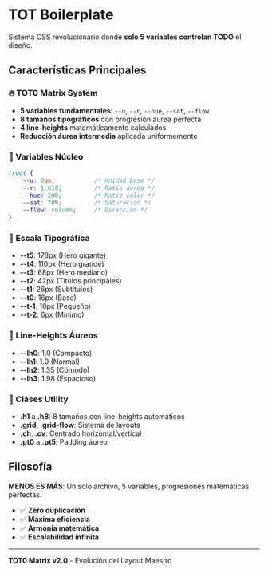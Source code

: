 # TOT Boilerplate

Sistema CSS revolucionario donde **solo 5 variables controlan TODO** el diseño.

## Características Principales

### 🔥 TOT0 Matrix System
- **5 variables fundamentales**: `--u`, `--r`, `--hue`, `--sat`, `--flow`
- **8 tamaños tipográficos** con progresión áurea perfecta
- **4 line-heights** matemáticamente calculados
- **Reducción áurea intermedia** aplicada uniformemente

### 📐 Variables Núcleo
```css
:root {
    --u: 8px;           /* Unidad base */
    --r: 1.618;         /* Ratio áureo */
    --hue: 200;         /* Matiz color */
    --sat: 70%;         /* Saturación */
    --flow: column;     /* Dirección */
}
```

### 🎨 Escala Tipográfica
- **--t5**: 178px (Hero gigante)
- **--t4**: 110px (Hero grande)
- **--t3**: 68px (Hero mediano)
- **--t2**: 42px (Títulos principales)
- **--t1**: 26px (Subtítulos)
- **--t0**: 16px (Base)
- **--t-1**: 10px (Pequeño)
- **--t-2**: 6px (Mínimo)

### 📏 Line-Heights Áureos
- **--lh0**: 1.0 (Compacto)
- **--lh1**: 1.0 (Normal)
- **--lh2**: 1.35 (Cómodo)
- **--lh3**: 1.98 (Espacioso)

### 🎯 Clases Utility
- **.h1** a **.h8**: 8 tamaños con line-heights automáticos
- **.grid**, **.grid-flow**: Sistema de layouts
- **.ch**, **.cv**: Centrado horizontal/vertical
- **.pt0** a **.pt5**: Padding áureo

## Filosofía

**MENOS ES MÁS**: Un solo archivo, 5 variables, progresiones matemáticas perfectas. 

- ✅ **Zero duplicación**
- ✅ **Máxima eficiencia** 
- ✅ **Armonía matemática**
- ✅ **Escalabilidad infinita**

---

**TOT0 Matrix v2.0** - Evolución del Layout Maestro